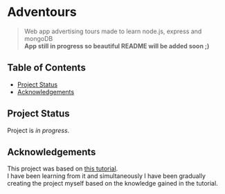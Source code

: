 # Adventours

> Web app advertising tours made to learn node.js, express and mongoDB\
> **App still in progress so beautiful README will be added soon ;)**

<!-- > Live demo [_here_](https://www.example.com).  -->

## Table of Contents

<!-- -   [General Information](#general-information)
-   [Technologies Used](#technologies-used)
-   [Features](#features)
-   [Screenshots](#screenshots) -->

-   [Project Status](#project-status)
-   [Acknowledgements](#acknowledgements)

<!-- ## General Information

-   Provide general information about your project here.
-   What problem does it (intend to) solve?
-   What is the purpose of your project?
-   Why did you undertake it? -->

<!-- ## Technologies Used

-   Tech 1 - version 1.0
-   Tech 2 - version 2.0
-   Tech 3 - version 3.0 -->

<!-- ## Features

List the ready features here:

-   Awesome feature 1
-   Awesome feature 2
-   Awesome feature 3

## Screenshots -->

<!-- ![Example screenshot](./img/screenshot.png) -->

## Project Status

Project is _in progress_.

## Acknowledgements

This project was based on [this tutorial](https://www.udemy.com/course/nodejs-express-mongodb-bootcamp/).\
 I have been learning from it and simultaneously I have been gradually creating the project myself based on the knowledge gained in the tutorial.
